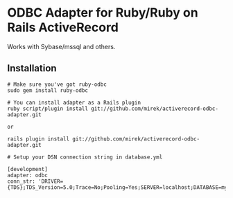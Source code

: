 # ODBC Adapter for Ruby/Ruby on Rails ActiveRecord

Works with Sybase/mssql and others.

## Installation

    # Make sure you've got ruby-odbc
    sudo gem install ruby-odbc
    
    # You can install adapter as a Rails plugin
    ruby script/plugin install git://github.com/mirek/activerecord-odbc-adapter.git
    
    or
    
    rails plugin install git://github.com/mirek/activerecord-odbc-adapter.git
    
    # Setup your DSN connection string in database.yml
    
    [development]
    adapter: odbc
    conn_str: 'DRIVER={TDS};TDS_Version=5.0;Trace=No;Pooling=Yes;SERVER=localhost;DATABASE=my_development;Port=8000;uid=thatsme;pwd=secret;'
